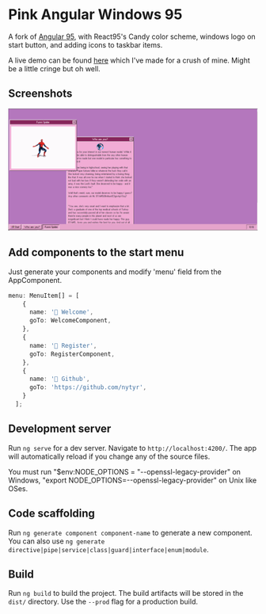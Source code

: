 # Pink Angular Windows 95

A fork of [Angular 95](https://github.com/Nytyr/angular-windows-95), with React95's Candy color scheme, windows logo on start button, and adding icons to taskbar items.

A live demo can be found [here](https://calm-stone-02731f310.2.azurestaticapps.net) which I've made for a crush of mine. Might be a little cringe but oh well.

## Screenshots
<img src="https://raw.githubusercontent.com/egeulk/angular-windows-95-pink/master/demo.png" alt="W95">

## Add components to the start menu

Just generate your components and modify 'menu' field from the AppComponent.

```typescript
menu: MenuItem[] = [
    {
      name: '📕 Welcome',
      goTo: WelcomeComponent,
    },
    {
      name: '📄 Register',
      goTo: RegisterComponent,
    },
    {
      name: '🔗 Github',
      goTo: 'https://github.com/nytyr',
    }
  ];
```

## Development server

Run `ng serve` for a dev server. Navigate to `http://localhost:4200/`. The app will automatically reload if you change any of the source files.

You must run "$env:NODE_OPTIONS = "--openssl-legacy-provider" on Windows, "export NODE_OPTIONS=--openssl-legacy-provider" on Unix like OSes.

## Code scaffolding

Run `ng generate component component-name` to generate a new component. You can also use `ng generate directive|pipe|service|class|guard|interface|enum|module`.

## Build

Run `ng build` to build the project. The build artifacts will be stored in the `dist/` directory. Use the `--prod` flag for a production build.
